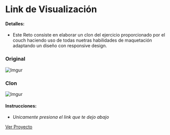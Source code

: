 # Link de Visualización

#### Detalles:

- Este Reto consiste en elaborar un clon del ejercicio proporcionado por el couch haciendo uso de todas nuetras habilidades de maquetación adaptando un diseño con responsive design.

### Original
![Imgur](https://i.imgur.com/p1w5iJg.png)

### Clon
![Imgur](https://i.imgur.com/UXc2k56m.png)

#### Instrucciones:

- _Unicamente presiona el link que te dejo abajo_

[Ver Proyecto](https://aricanomx.github.io/PM_Reto-Maquetacion-Responsive/)
